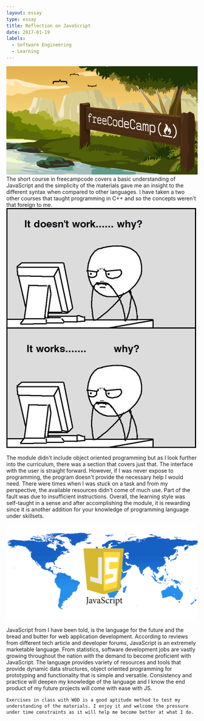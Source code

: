 ```yaml
---
layout: essay
type: essay
title: Reflection on JavaScript
date: 2017-01-19
labels:
  - Software Engineering
  - Learning
---
```


<img class="ui medium left circular floated image" src="../images/wide-social-banner.png">
   The short course in freecampcode covers a basic understanding of JavaScript and the simplicity of the materials gave me an insight to the different syntax when compared to other languages. I have taken a two other courses that taught programming in C++ and so the concepts weren't that foreign to me. 


<img class="ui small right rounded floated image" src="../images/ddd4470c6f09c8c173ed4832cae73810.jpeg">

   The module didn't include object oriented programming but as I look further into the curriculum, there was a section that covers just that. The interface with the user is straight forward. However, if I was never expose to programming, the program doesn't provide the necessary help I would need. There were times when I was stuck on a task and from my perspective, the available resources didn't come of much use. Part of the fault was due to insufficient instructions. Overall, the learning style was self-taught in a sense and after accomplishing the module, it is rewarding since it is another addition for your knowledge of programming language under skillsets.

<img class="ui medium left circular floated image" src="../images/0506.sdt-javascript.jpeg">

   JavaScript from I have been told, is the language for the future and the bread and butter for web application development. According to reviews from different tech article and developer forums, JavaScript is an extremely marketable language. From statistics, software development jobs are vastly growing throughout the nation with the demand to become proficient with JavaScript. The language provides variety of resources and tools that provide dynamic data structures, object oriented programming for prototyping and functionality that is simple and versatile. Consistency and practice will deepen my knowledge of the language and I know the end product of my future projects will come with ease with JS.

    Exercises in class with WOD is a good aptitude method to test my understanding of the materials. I enjoy it and welcome the pressure under time constraints as it will help me become better at what I do.
